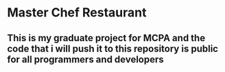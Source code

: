 # Master Chef Restaurant

## This is my graduate project for MCPA and the code that i will push it to this repository is public for all programmers and developers


